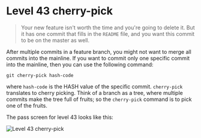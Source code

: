 
# Level 43 cherry-pick

> Your new feature isn't worth the time and you're going to delete it. But it
has one commit that fills in the `README` file, and you want this commit to be
on the master as well.

After multiple commits in a feature branch, you might not want to merge all
commits into the mainline. If you want to commit only one specific commit into
the mainline, then you can use the following command:

```shell
git cherry-pick hash-code
```

where `hash-code` is the HASH value of the specific commit. `cherry-pick`
translates to cherry picking. Think of a branch as a tree, where multiple
commits make the tree full of fruits; so the `cherry-pick` command is to pick
one of the fruits.

The pass screen for level 43 looks like this:

![Level 43 cherry-pick](images/level-43-cherry-pick.png)
